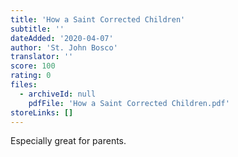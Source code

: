 ```yaml
---
title: 'How a Saint Corrected Children'
subtitle: ''
dateAdded: '2020-04-07'
author: 'St. John Bosco'
translator: ''
score: 100
rating: 0
files:
  - archiveId: null
    pdfFile: 'How a Saint Corrected Children.pdf'
storeLinks: []
---
```


Especially great for parents.

